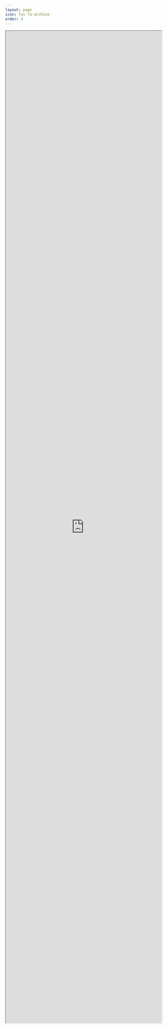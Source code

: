 ```yaml
---
layout: page
icon: fas fa-archive
order: 4
---
```

  <div style="width: 100%; height: 80vh;">
    <object data="{{ '/assets/pdf/Alex_Mathai_CV2.pdf' | 
  relative_url }}" type="application/pdf" width="100%" 
  height="100%">
      <iframe src="https://mozilla.github.io/pdf.js/web
  /viewer.html?file={{ '/assets/pdf/Alex_Mathai_CV2.pdf' | 
  absolute_url }}" width="100%" height="100%">
        <p>Your browser doesn't support PDF viewing. <a
   href="{{ '/assets/pdf/Alex_Mathai_CV2.pdf' | relative_url 
  }}" target="_blank">Download the PDF</a></p>
      </iframe>
    </object>
  </div>